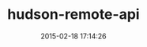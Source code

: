 ---
layout: post
title:  "hudson-remote-api"
repo:   "Druwerd/hudson-remote-api"
date:   2015-02-18 17:14:26
gemurl: 
---
